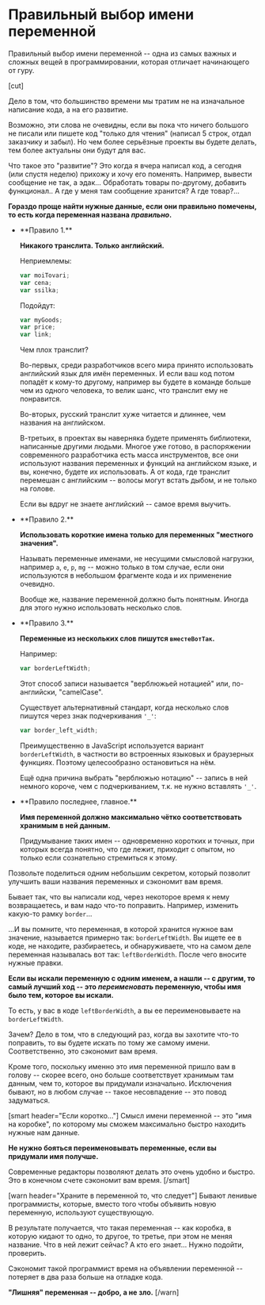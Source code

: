 # Правильный выбор имени переменной

Правильный выбор имени переменной -- одна из самых важных и сложных вещей в программировании, которая отличает начинающего от гуру. 

[cut]

Дело в том, что большинство времени мы тратим не на изначальное написание кода, а на его развитие.

Возможно, эти слова не очевидны, если вы пока что ничего большого не писали или пишете код "только для чтения" (написал 5 строк, отдал заказчику и забыл). Но чем более серьёзные проекты вы будете делать, тем более актуальны они будут для вас.

Что такое это "развитие"? Это когда я вчера написал код, а сегодня (или спустя неделю) прихожу и хочу его поменять. Например, вывести сообщение не так, а эдак... Обработать товары по-другому, добавить функционал.. А где у меня там сообщение хранится? А где товар?...

**Гораздо проще найти нужные данные, если они правильно помечены, то есть когда переменная названа *правильно*.**

<ul>
<li>**Правило 1.** 

**Никакого транслита. Только английский.**

Неприемлемы:

```js
var moiTovari;
var cena;
var ssilka;
```

Подойдут:

```js
var myGoods; 
var price;
var link;
```

Чем плох транслит? 

Во-первых, среди разработчиков всего мира принято использовать английский язык для имён переменных. И если ваш код потом попадёт к кому-то другому, например вы будете в команде больше чем из одного человека, то велик шанс, что транслит ему не понравится. 

Во-вторых, русский транслит хуже читается и длиннее, чем названия на английском.

В-третьих, в проектах вы наверняка будете применять библиотеки, написанные другими людьми. Многое уже готово, в распоряжении современного разработчика есть масса инструментов, все они используют названия переменных и функций на английском языке, и вы, конечно, будете их использовать. А от кода, где транслит перемешан с английским -- волосы могут встать дыбом, и не только на голове.

Если вы вдруг не знаете английский -- самое время выучить. 
</li>
<li>**Правило 2.** 

**Использовать короткие имена только для переменных "местного значения".**

Называть переменные именами, не несущими смысловой нагрузки, например  `a`, `e`, `p`, `mg` -- можно только в том случае, если они используются в небольшом фрагменте кода и их применение очевидно.

Вообще же, название переменной должно быть понятным. Иногда для этого нужно использовать несколько слов.
</li>
<li>**Правило 3.** 

**Переменные из нескольких слов пишутся `вместеВотТак`.**

Например:

```js
var borderLeftWidth;
```

Этот способ записи называется "верблюжьей нотацией" или, по-английски, "camelCase".

Существует альтернативный стандарт, когда несколько слов пишутся через знак подчеркивания `'_'`:

```js
var border_left_width;
```

Преимущественно в JavaScript используется вариант `borderLeftWidth`, в частности во встроенных языковых и браузерных функциях. Поэтому целесообразно остановиться на нём.

Ещё одна причина выбрать "верблюжью нотацию" -- запись в ней немного короче, чем c подчеркиванием, т.к. не нужно вставлять `'_'`. 
</li>
<li>**Правило последнее, главное.** 

**Имя переменной должно максимально чётко соответствовать хранимым в ней данным.**

Придумывание таких имен -- одновременно коротких и точных, при которых всегда понятно, что где лежит, приходит с опытом, но только если сознательно стремиться к этому.
</li>
</ul>

Позвольте поделиться одним небольшим секретом, который позволит улучшить ваши названия переменных и сэкономит вам время.

Бывает так, что вы написали код, через некоторое время к нему возвращаетесь, и вам надо что-то поправить. Например, изменить какую-то рамку `border`...

...И вы помните, что переменная, в которой хранится нужное вам значение, называется примерно так: `borderLeftWidth`. Вы ищете ее в коде, не находите, разбираетесь, и обнаруживаете, что на самом деле переменная называлась вот так: `leftBorderWidth`. После чего вносите нужные правки.

**Если вы искали переменную с одним именем, а нашли -- с другим, то самый лучший ход -- это *переименовать* переменную, чтобы имя было тем, которое вы искали.**

То есть, у вас в коде `leftBorderWidth`, а вы ее переименовываете на `borderLeftWidth`.

Зачем? Дело в том, что в следующий раз, когда вы захотите что-то поправить, то вы будете искать по тому же самому имени. Соответственно, это сэкономит вам время. 

Кроме того, поскольку именно это имя переменной пришло вам в голову -- скорее всего, оно больше соответствует хранимым там данным, чем то, которое вы придумали изначально. Исключения бывают, но в любом случае -- такое несовпадение -- это повод задуматься.

[smart header="Если коротко..."]
Смысл имени переменной -- это "имя на коробке", по которому мы сможем максимально быстро находить нужные нам данные. 

**Не нужно бояться переименовывать переменные, если вы придумали имя получше.** 

Современные редакторы позволяют делать это очень удобно и быстро. Это в конечном счете сэкономит вам время.
[/smart]


[warn header="Храните в переменной то, что следует"]
Бывают ленивые программисты, которые, вместо того чтобы объявить новую переменную, используют существующую. 

В результате получается, что такая переменная -- как коробка, в которую кидают то одно, то другое, то третье, при этом не меняя название. Что в ней лежит сейчас? А кто его знает... Нужно подойти, проверить. 

Сэкономит такой программист время на объявлении переменной -- потеряет в два раза больше на отладке кода. 

**"Лишняя" переменная -- добро, а не зло.**
[/warn]



